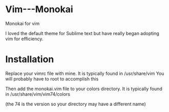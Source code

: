 # Vim---Monokai
Monokai for vim

I loved the default theme for Sublime text but have really
began adopting vim for efficiency.

# Installation

Replace your vimrc file with mine. It is typically found in 
/usr/share/vim
You will probably have to root to accomplish this

Then add the monokai.vim file to your colors directory. It is typically
found in /usr/share/vim/vim74/colors

(the 74 is the version so your directory may have a different name)



